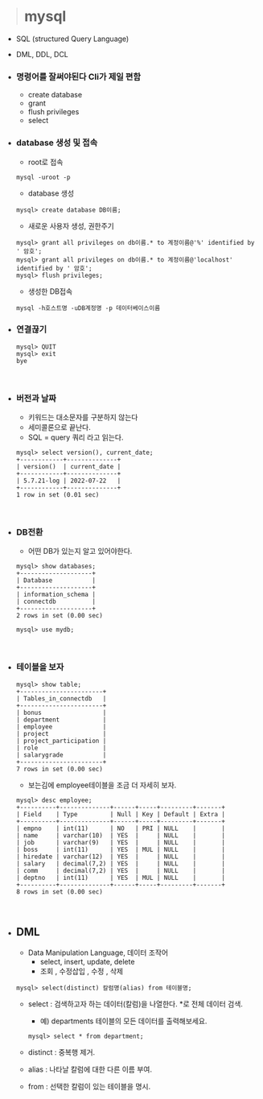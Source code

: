 > # mysql

- SQL (structured Query Language)
- DML, DDL, DCL

- ### 명령어를 잘써야된다 Cli가 제일 편함

  - create database
  - grant
  - flush privileges
  - select
  
- ### database 생성 및 접속

  - root로 접속

  ```console
  mysql -uroot -p 
  ```

  - database 생성

  ```mysql
  mysql> create database DB이름;
  ```

  - 새로운 사용자 생성, 권한주기

  ```mysql
  mysql> grant all privileges on db이름.* to 계정이름@'%' identified by ' 암호';
  mysql> grant all privileges on db이름.* to 계정이름@'localhost' identified by ' 암호';
  mysql> flush privileges;
  ```

  - 생성한 DB접속

  ```console
  mysql -h호스트명 -uDB계정명 -p 데이터베이스이름
  ```

- ### 연결끊기

  ```mysql
  mysql> QUIT
  mysql> exit
  bye
  ```

<br>

- ### 버전과 날짜

  - 키워드는 대소문자를 구분하지 않는다
  - 세미콜론으로 끝난다.
  - SQL = query 쿼리 라고 읽는다.

  ```mysql
  mysql> select version(), current_date;
  +------------+--------------+
  | version()  | current_date |
  +------------+--------------+
  | 5.7.21-log | 2022-07-22   |
  +------------+--------------+
  1 row in set (0.01 sec)
  ```

<br>

- ### DB전환

  - 어떤 DB가 있는지 알고 있어야한다.

  ```mysql
  mysql> show databases;
  +--------------------+
  | Database           |
  +--------------------+
  | information_schema |
  | connectdb          |
  +--------------------+
  2 rows in set (0.00 sec)
  
  mysql> use mydb;
  ```

<br>

- ### 테이블을 보자

  ```mysql
  mysql> show table;
  +-----------------------+
  | Tables_in_connectdb   |
  +-----------------------+
  | bonus                 |
  | department            |
  | employee              |
  | project               |
  | project_participation |
  | role                  |
  | salarygrade           |
  +-----------------------+
  7 rows in set (0.00 sec)
  ```

  - 보는김에 employee테이블을 조금 더 자세히 보자.

  ```mysql
  mysql> desc employee;
  +----------+--------------+------+-----+---------+-------+
  | Field    | Type         | Null | Key | Default | Extra |
  +----------+--------------+------+-----+---------+-------+
  | empno    | int(11)      | NO   | PRI | NULL    |       |
  | name     | varchar(10)  | YES  |     | NULL    |       |
  | job      | varchar(9)   | YES  |     | NULL    |       |
  | boss     | int(11)      | YES  | MUL | NULL    |       |
  | hiredate | varchar(12)  | YES  |     | NULL    |       |
  | salary   | decimal(7,2) | YES  |     | NULL    |       |
  | comm     | decimal(7,2) | YES  |     | NULL    |       |
  | deptno   | int(11)      | YES  | MUL | NULL    |       |
  +----------+--------------+------+-----+---------+-------+
  8 rows in set (0.00 sec)
  ```

<br/>

- ## DML

  - Data Manipulation Language, 데이터 조작어
    - select, insert, update, delete
    - 조회 , 수정삽입 ,  수정 , 삭제

  ```mysql
  mysql> select(distinct) 칼럼명(alias) from 테이블명;
  ```

  - select  :  검색하고자 하는 데이터(칼럼)을 나열한다. *로 전체 데이터 검색.
    - 예)  departments 테이블의 모든 데이터를 출력해보세요.

    ```mysql
    mysql> select * from department;
    ```

  - distinct  :  중복행 제거.
  - alias  :  나타날 칼럼에 대한 다른 이름 부여.
  - from  :  선택한 칼럼이 있는 테이블을 명시.

